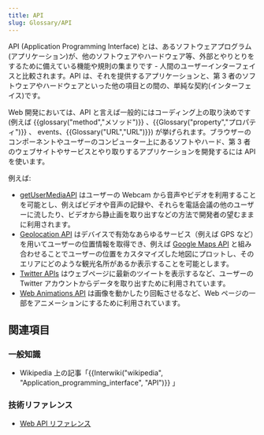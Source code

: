 ```yaml
---
title: API
slug: Glossary/API
---
```


API (Application Programming Interface) とは、あるソフトウェアプログラム(アプリケーション)が、他のソフトウェアやハードウェア等、外部とやりとりをするために備えている機能や規則の集まりです - 人間のユーザーインターフェイスと比較されます。API は、それを提供するアプリケーションと、第 3 者のソフトウェアやハードウェアといった他の項目との間の、単純な契約(インターフェイス)です。

Web 開発においては、API と言えば一般的にはコーディング上の取り決めです (例えば {{glossary("method","メソッド")}} 、{{Glossary("property","プロパティ")}} 、 events、{{Glossary("URL","URL")}}) が挙げられます。ブラウザーのコンポーネントやユーザーのコンピューター上にあるソフトやハード、第 3 者のウェブサイトやサービスとやり取りするアプリケーションを開発するには API を使います。

例えば:

- [getUserMediaAPI](/ja/docs/Web/API/Navigator/getUserMedia) はユーザーの Webcam から音声やビデオを利用することを可能とし、例えばビデオや音声の記録や、それらを電話会議の他のユーザーに流したり、ビデオから静止画を取り出すなどの方法で開発者の望むままに利用されます。
- [Geolocation API](/ja/docs/Web/API/Geolocation) はデバイスで有効なあらゆるサービス（例えば GPS など）を用いてユーザーの位置情報を取得でき、例えば [Google Maps API](https://developers.google.com/maps/) と組み合わせることでユーザーの位置をカスタマイズした地図にプロットし、そのエリアにどのような観光名所があるか表示することを可能とします。
- [Twitter APIs](https://dev.twitter.com/overview/api) はウェブページに最新のツイートを表示するなど、ユーザーの Twitter アカウントからデータを取り出すために利用されています。
- [Web Animations API](/ja/docs/Web/API/Web_Animations_API) は画像を動かしたり回転させるなど、Web ページの一部をアニメーションにするために利用されています。

## 関連項目

### 一般知識

- Wikipedia 上の記事「{{Interwiki("wikipedia", "Application_programming_interface", "API")}} 」

### 技術リファレンス

- [Web API リファレンス](/ja/docs/Web/API)
